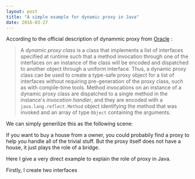 ```yaml
---
layout: post
title: "A simple example for dynamic proxy in Java"
date: 2016-03-27
---
```


According to the official description of dynammic proxy from [Oracle](https://docs.oracle.com/javase/8/docs/technotes/guides/reflection/proxy.html) :

> A *dynamic proxy class* is a class that implements a list of interfaces specified at runtime such that a method invocation through one of the interfaces on an instance of the class will be encoded and dispatched to another object through a uniform interface. Thus, a dynamic proxy class can be used to create a type-safe proxy object for a list of interfaces without requiring pre-generation of the proxy class, such as with compile-time tools. Method invocations on an instance of a dynamic proxy class are dispatched to a single method in the instance's *invocation handler*, and they are encoded with a `java.lang.reflect.Method` object identifying the method that was invoked and an array of type `Object` containing the arguments.

We can simply generilize this as the following scene:

If you want to buy a house from a owner, you could probabily find a proxy to help you handle all of the trivial stuff. But the proxy itself does not have a house, it just plays the role of a bridge.

Here I give a very direct example to explain the role of proxy in Java.

Firstly, I create two interfaces